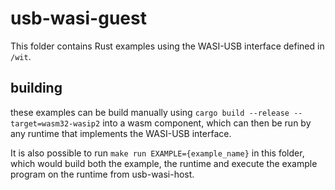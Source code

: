 # usb-wasi-guest

This folder contains Rust examples using the WASI-USB interface defined in `/wit`.

## building
these examples can be build manually using `cargo build --release --target=wasm32-wasip2` into a wasm component, which can then be run by any runtime that implements the WASI-USB interface.

It is also possible to run `make run EXAMPLE={example_name}` in this folder, which would build both the example, the runtime and execute the example program on the runtime from usb-wasi-host.